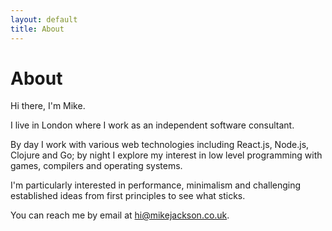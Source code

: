 ```yaml
---
layout: default
title: About
---
```


# About

Hi there, I'm Mike.

I live in London where I work as an independent software consultant. 

 By day I work with various web technologies including React.js, Node.js, Clojure and Go; by night I explore my interest in low level programming with games, compilers and operating systems.

 I'm particularly interested in performance, minimalism and challenging established ideas from first principles to see what sticks.

You can reach me by email at [hi@mikejackson.co.uk](mailto:hi@mikejackson.co.uk).